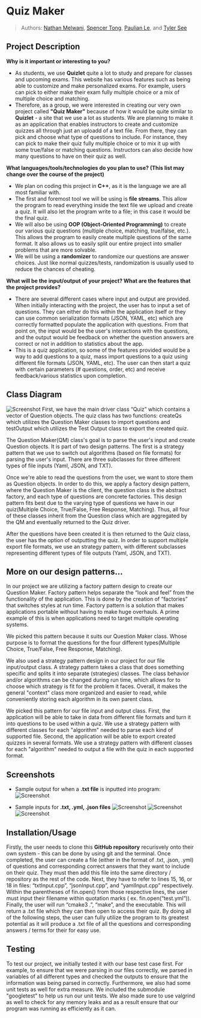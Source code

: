 # Quiz Maker
 
 

 > Authors: [Nathan Melwani](https://github.com/NateM135), [Spencer Tong](https://github.com/Diplett), [Paulian Le](https://github.com/paulian7), and [Tyler See](https://github.com/tylers122)


## Project Description
**Why is it important or interesting to you?**
 - As students, we use **Quizlet** quite a lot to study and prepare for classes and upcoming exams. This website has various features such as being able to customize and make personalized exams. For example, users can pick to either make their exam fully multiple choice or a mix of multiple choice and matching. 
 - Therefore, as a group, we were interested in creating our very own project called **"Quiz Maker"** because of how it would be quite similar to **Quizlet** - a site that we use a lot as students. We are planning to make it as an application that enables instructors to create and customize quizzes all through just an uploadd of a text file. From there, they can pick and choose what type of questions to include. For instance, they can pick to make their quiz fully multiple choice or to mix it up with some true/false or matching questions. Instructors can also decide how many questions to have on their quiz as well.

 **What languages/tools/technologies do you plan to use? (This list may change over the course of the project)**
 - We plan on coding this project in **C++**, as it is the language we are all most familiar with.
 - The first and foremost tool we will be using is **file streams**. This allow the program to read everything inside the text file we upload and create a quiz. It will also let the program write to a file; in this case it would be the final quiz. 
 - We will also be using **OOP (Object-Oriented Programming)** to create our various quiz questions (multiple choice, matching, true/false, etc.). This allows the program to easily create multiple questions of the same format. It also allows us to easily split our entire project into smaller problems that are more solvable.
  - We will be using a **randomizer** to randomize our questions are answer choices. Just like normal quizzes/tests, randomization is usually used to reduce the chances of cheating.

**What will be the input/output of your project? What are the features that the project provides?**
  - There are several different cases where input and output are provided. When initially interacting with the project, the user has to input a set of questions. They can either do this within the application itself or they can use common serialization formats (JSON, YAML, etc) which are correctly formatted populate the application with questions. From that point on, the input would be the user's interactions with the questions, and the output would be feedback on whether the question answers are correct or not in addition to statistics about the app.
  - This is a quiz application, so some of the features provided would be a way to add questions to a quiz, mass import questions to a quiz using different file formats (JSON, YAML, etc). The user can then start a quiz with certain parameters (# questions, order, etc) and receive feedback/various statistics upon completion.

## Class Diagram

![Screenshot](https://scontent-lax3-1.xx.fbcdn.net/v/t1.15752-9/257581551_304969741289562_6607229885496913162_n.png?_nc_cat=102&ccb=1-5&_nc_sid=ae9488&_nc_ohc=_mAIMIQhvecAX_Gr_eC&_nc_ht=scontent-lax3-1.xx&oh=03_AVJIuEYC1UFZHdW4MvYLF7iK6l2ZploGdvm2i4NrmWRVog&oe=61DFA82A)
  First, we have the main driver class “Quiz” which contains a vector of Question objects. The quiz class has two functions: createQs which utilizes the Question Maker classes to import questions and testOutput which utilizes the Test Output class to export the created quiz. 

 The Question Maker(QM) class's goal is to parse the user's input and create Question objects. It is part of two design patterns. The first is a strategy pattern that we use to switch out algorithms (based on file formats) for parsing the user's input. There are three subclasses for three different types of file inputs (Yaml, JSON, and TXT).

  Once we're able to read the questions from the user, we want to store them as Question objects. In order to do this, we apply a factory design pattern, where the Question Maker is the client, the question class is the abstract factory, and each type of questions are concrete factories. This design pattern fits best due to the varying type of questions we have in our quiz(Multiple Choice, True/False, Free Response, Matching). Thus, all four of these classes inherit from the Question class which are aggregated by the QM and eventually returned to the Quiz driver.

  After the questions have been created it is then returned to the Quiz class, the user has the option of outputting the quiz. In order to support multiple export file formats, we use an strategy pattern, with different subclasses representing different types of file outputs (Yaml, JSON, and TXT).

## More on our design patterns... 

In our project we are utilizing a factory pattern design to create our Question Maker. Factory pattern helps separate the “look and feel” from the functionality of the application. This is done by the creation of “factories” that switches styles at run time. Factory pattern is a solution that makes applications portable without having to make huge overhauls. A prime example of this is when applications need to target multiple operating systems.

We picked this pattern because it suits our Question Maker class. Whose purpose is to format the questions for the four different types(Multiple Choice, True/False, Free Response, Matching).

We also used a strategy pattern design in our project for our file input/output class. A strategy pattern takes a class that does something specific and splits it into separate (strategies) classes. The class behavior and/or algorithms can be changed during run time, which allows for to choose which strategy is fit for the problem it faces. Overall, it makes the general "context" class more organized and easier to read, while conveniently storing each algorithm in its own parent class.

We picked this pattern for our file input and output class. First, the application will be able to take in data from different file formats and turn it into questions to be used within a quiz. We use a strategy pattern with different classes for each "algorithm" needed to parse each kind of supported file. Second, the application will be able to export created quizzes in several formats. We use a strategy pattern with different classes for each "algorithm" needed to output a file with the quiz in each supported format.
 
 ## Screenshots 
 - Sample output for when a **.txt file** is inputted into program:
 ![Screenshot](https://media.discordapp.net/attachments/895062932575113219/915193723619516466/txtOutput.png)
 
 - Sample inputs for **.txt, .yml, .json files**
 ![Screenshot](https://media.discordapp.net/attachments/895062932575113219/915193723418185728/txtInput.png)
 ![Screenshot](https://media.discordapp.net/attachments/895062932575113219/915193723850211418/ymlInput.png)
 ![Screenshot](https://media.discordapp.net/attachments/895062932575113219/915193724043165726/jsonInput.png?width=1120&height=1384)
 
 ## Installation/Usage
 Firstly, the user needs to clone this **GitHub repository** recurisvely onto their own system - this can be done by using git and the terminal. Once completed, the user can create a file (either in the format of .txt, .json, .yml) of questions and corresponding correct answers that they want to include on their quiz. They must then add this file into the same directory / repository as the rest of the code. Next, they have to refer to lines 15, 16, or 18 in files: “txtInput.cpp”, “jsonInput.cpp”, and “yamlInput.cpp” respectively. Within the parentheses of fin.open() from those respective lines, the user must input their filename within quotation marks ( ex. fin.open(“test.yml”)). Finally, the user will run “cmake3 .”, “make”,  and the executable. This will return a .txt file which they can then open to access their quiz. By doing all of the following steps, the user can fully utilize the program to its greatest potential as it will produce a .txt file of all the questions and corresponding answers / terms for their for easy use.
 
 
 ## Testing
 To test our project, we initially tested it with our base test case first. For example, to ensure that we were parsing in our files correctly, we parsed in variables of all different types and checked the outputs to ensure that the information was being parsed in correctly. Furthermore, we also had some unit tests as well for extra measure. We included the submodule "googletest" to help us run our unit tests. We also made sure to use valgrind as well to check for any memory leaks and as a result ensure that our program was running as efficiently as it can.
